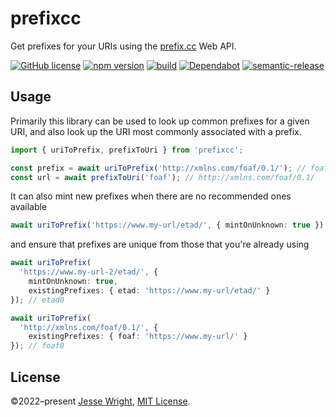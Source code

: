 #  prefixcc

Get prefixes for your URIs using the [prefix.cc](http://prefix.cc/) Web API.

[![GitHub license](https://img.shields.io/github/license/jeswr/useState.svg)](https://github.com/jeswr/prefixcc.js/blob/master/LICENSE)
[![npm version](https://img.shields.io/npm/v/prefixcc.svg)](https://www.npmjs.com/package/prefixcc)
[![build](https://img.shields.io/github/workflow/status/jeswr/prefixcc/Node.js%20CI)](https://github.com/jeswr/prefixcc/tree/main/)
[![Dependabot](https://badgen.net/badge/Dependabot/enabled/green?icon=dependabot)](https://dependabot.com/)
[![semantic-release](https://img.shields.io/badge/%20%20%F0%9F%93%A6%F0%9F%9A%80-semantic--release-e10079.svg)](https://github.com/semantic-release/semantic-release)

## Usage

Primarily this library can be used to look up common prefixes for a given URI, and also look up the URI most commonly associated with a prefix.

```ts
import { uriToPrefix, prefixToUri } from 'prefixcc';

const prefix = await uriToPrefix('http://xmlns.com/foaf/0.1/'); // foaf
const url = await prefixToUri('foaf'); // http://xmlns.com/foaf/0.1/
```

It can also mint new prefixes when there are no recommended ones available

```ts
await uriToPrefix('https://www.my-url/etad/', { mintOnUnknown: true }); // etad
```

and ensure that prefixes are unique from those that you're already using

```ts
await uriToPrefix(
  'https://www.my-url-2/etad/', {
    mintOnUnknown: true,
    existingPrefixes: { etad: 'https://www.my-url/etad/' }
}); // etad0

await uriToPrefix(
  'http://xmlns.com/foaf/0.1/', {
    existingPrefixes: { foaf: 'https://www.my-url/' }
}); // foaf0
```

## License
©2022–present
[Jesse Wright](https://github.com/jeswr),
[MIT License](https://github.com/jeswr/useState/blob/master/LICENSE).
